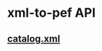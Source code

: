 # xml-to-pef API

## <a href="resources/META-INF/catalog.xml" class="source">catalog.xml</a>

<link rev="dp2:doc" href="./"/>
<link rel="rdf:type" href="http://www.daisy.org/ns/pipeline/apidoc"/>
